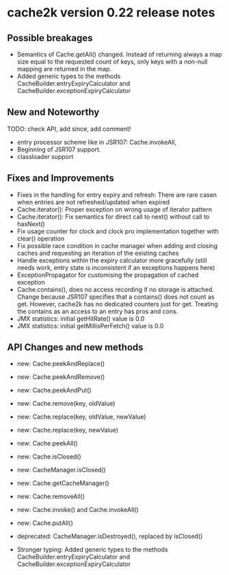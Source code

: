 # cache2k version 0.22 release notes

## Possible breakages

  * Semantics of Cache.getAll() changed. Instead of returning always a map size equal to the requested count of keys,
    only keys with a non-null mapping are returned in the map.
  * Added generic types to the methods CacheBuilder.entryExpiryCalculator and CacheBuilder.exceptionExpiryCalculator

## New and Noteworthy

  TODO: check API, add since, add comment!
  * entry processor scheme like in JSR107: Cache.invokeAll,
  * Beginning of JSR107 support.
  * classloader support

## Fixes and Improvements

  * Fixes in the handling for entry expiry and refresh: There are rare casen when entries are not refreshed/updated when expired
  * Cache.iterator(): Proper exception on wrong usage of iterator pattern
  * Cache.iterator(): Fix semantics for direct call to next() without call to hasNext()
  * Fix usage counter for clock and clock pro implementation together with clear() operation
  * Fix possible race condition in cache manager when adding and closing caches and requesting an iteration of the existing caches
  * Handle exceptions within the expiry calculator more gracefully (still needs work, entry state is inconsistent if an exceptions happens here)
  * ExceptionPropagator for customising the propagation of cached exception
  * Cache.contains(), does no access recording if no storage is attached. Change because JSR107 specifies that a contains() does not count as get.
    However, cache2k has no dedicated counters just for get. Treating the contains as an access to an entry has pros and cons.
  * JMX statistics: initial getHitRate() value is 0.0
  * JMX statistics: initial getMillisPerFetch() value is 0.0


## API Changes and new methods

  * new: Cache.peekAndReplace()
  * new: Cache.peekAndRemove()
  * new: Cache.peekAndPut()
  * new: Cache.remove(key, oldValue)
  * new: Cache.replace(key, oldValue, newValue)
  * new: Cache.replace(key, newValue)
  * new: Cache.peekAll()
  * new: Cache.isClosed()
  * new: CacheManager.isClosed()
  * new: Cache.getCacheManager()
  * new: Cache.removeAll()
  * new: Cache.invoke() and Cache.invokeAll()
  * new: Cache.putAll()

  * deprecated: CacheManager.isDestroyed(), replaced by isClosed()

  * Stronger typing: Added generic types to the methods CacheBuilder.entryExpiryCalculator and CacheBuilder.exceptionExpiryCalculator
